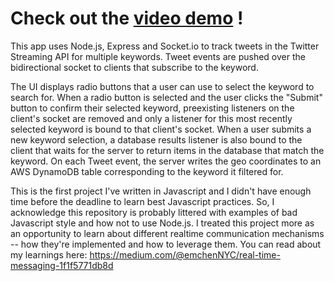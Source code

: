 
Check out the [video demo](https://vimeo.com/121641331) !
===================================================

This app uses Node.js, Express and Socket.io to track tweets in the Twitter 
Streaming API for multiple keywords. Tweet events are pushed over the 
bidirectional socket to clients that subscribe to the keyword.

The UI displays radio buttons that a user can use to select the keyword to search for. 
When a radio button is selected and the user clicks the "Submit" button to confirm their 
selected keyword, preexisting listeners on the client's socket are removed and 
only a listener for this most recently selected keyword is bound to that client's socket. 
When a user submits a new keyword selection, a database results listener is also bound 
to the client that waits for the server to return items in the database that match the keyword. On each Tweet event, the server writes the geo coordinates to an AWS DynamoDB table corresponding to the keyword it filtered for.

This is the first project I've written in Javascript and I didn't have enough time before the deadline to learn best Javascript practices. So, I acknowledge this repository is probably littered with examples of bad Javascript style and how not to use Node.js. I treated this project more as an opportunity to learn about different realtime communication mechanisms -- how they're implemented and how to leverage them. You can read about my learnings here:
https://medium.com/@emchenNYC/real-time-messaging-1f1f5771db8d
